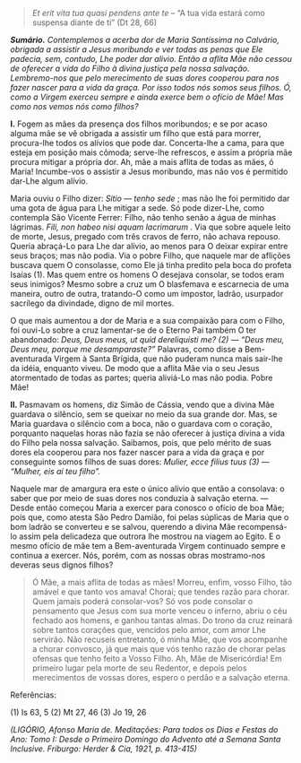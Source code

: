 > *Et erit vita tua quasi pendens ante te* – “A tua vida estará como suspensa diante de ti” (Dt 28, 66)

***Sumário.** Contemplemos a acerba dor de Maria Santíssima no Calvário, obrigada a assistir a Jesus moribundo e ver todas as penas que Ele padecia, sem, contudo, Lhe poder dar alívio. Então a aflita Mãe não cessou de oferecer a vida do Filho à divina justiça pela nossa salvação. Lembremo-nos que pelo merecimento de suas dores cooperou para nos fazer nascer para a vida da graça. Por isso todos nós somos seus filhos. Ó, como a Virgem exerceu sempre e ainda exerce bem o ofício de Mãe! Mas como nos vemos nós como filhos?*

**I.** Fogem as mães da presença dos filhos moribundos; e se por acaso alguma mãe se vê obrigada a assistir um filho que está para morrer, procura-lhe todos os alívios que pode dar. Concerta-lhe a cama, para que esteja em posição mais cômoda; serve-lhe refrescos, e assim a própria mãe procura mitigar a própria dor. Ah, mãe a mais aflita de todas as mães, ó Maria! Incumbe-vos o assistir a Jesus moribundo, mas não vos é permitido dar-Lhe algum alívio.

Maria ouviu o Filho dizer: *Sitio — tenho sede* ; mas não lhe foi permitido dar uma gota de água para Lhe mitigar a sede. Só pode dizer-Lhe, como contempla São Vicente Ferrer: Filho, não tenho senão a água de minhas lágrimas. *Fili, non habeo nisi aquam lacrimarum* . Via que sobre aquele leito de morte, Jesus, pregado com três cravos de ferro, não achava repouso. Queria abraçá-Lo para Lhe dar alívio, ao menos para O deixar expirar entre seus braços; mas não podia. Via o pobre Filho, que naquele mar de aflições buscava quem O consolasse, como Ele já tinha predito pela boca do profeta Isaías (1). Mas quem entre os homens O desejava consolar, se todos eram seus inimigos? Mesmo sobre a cruz um O blasfemava e escarnecia de uma maneira, outro de outra, tratando-O como um impostor, ladrão, usurpador sacrílego da divindade, digno de mil mortes.

O que mais aumentou a dor de Maria e a sua compaixão para com o Filho, foi ouvi-Lo sobre a cruz lamentar-se de o Eterno Pai também O ter abandonado: *Deus, Deus meus, ut quid dereliquisti me? (2) — “Deus meu, Deus meu, porque me desamparaste?”* Palavras, como disse a Bem-aventurada Virgem à Santa Brígida, que não puderam nunca mais sair-lhe da idéia, enquanto viveu. De modo que a aflita Mãe via o seu Jesus atormentado de todas as partes; queria aliviá-Lo mas não podia. Pobre Mãe!

**II.** Pasmavam os homens, diz Simão de Cássia, vendo que a divina Mãe guardava o silêncio, sem se queixar no meio da sua grande dor. Mas, se Maria guardava o silêncio com a boca, não o guardava com o coração, porquanto naquelas horas não fazia se não oferecer à justiça divina a vida do Filho pela nossa salvação. Saibamos, pois, que pelo mérito de suas dores ela cooperou para nos fazer nascer para a vida da graça e por conseguinte somos filhos de suas dores: *Mulier, ecce filius tuus (3) — “Mulher, eis aí teu filho”.*

Naquele mar de amargura era este o único alívio que então a consolava: o saber que por meio de suas dores nos conduzia à salvação eterna. — Desde então começou Maria a exercer para conosco o ofício de boa Mãe; pois que, como atesta São Pedro Damião, foi pelas súplicas de Maria que o bom ladrão se converteu e se salvou, querendo a divina Mãe recompensá-lo assim pela delicadeza que outrora lhe mostrou na viagem ao Egito. E o mesmo ofício de mãe tem a Bem-aventurada Virgem continuado sempre e continua a exercer. Nós, porém, com as nossas obras mostramo-nos deveras seus dignos filhos?

> Ó Mãe, a mais aflita de todas as mães! Morreu, enfim, vosso Filho, tão amável e que tanto vos amava! Chorai; que tendes razão para chorar. Quem jamais poderá consolar-vos? Só vos pode consolar o pensamento que Jesus com sua morte venceu o inferno, abriu o céu fechado aos homens, e ganhou tantas almas. Do trono da cruz reinará sobre tantos corações que, vencidos pelo amor, com amor Lhe servirão. Não recuseis entretanto, ó minha Mãe, que vos acompanhe a chorar convosco, já que mais que vós tenho razão de chorar pelas ofensas que tenho feito a Vosso Filho. Ah, Mãe de Misericórdia! Em primeiro lugar pela morte de seu Redentor, e depois pelos merecimentos de vossas dores, espero o perdão e a salvação eterna.

Referências:

\(1\) Is 63, 5 (2) Mt 27, 46 (3) Jo 19, 26

*(LIGÓRIO, Afonso Maria de. Meditações: Para todos os Dias e Festas do Ano: Tomo I: Desde o Primeiro Domingo do Advento até a Semana Santa Inclusive. Friburgo: Herder & Cia, 1921, p. 413-415)*
